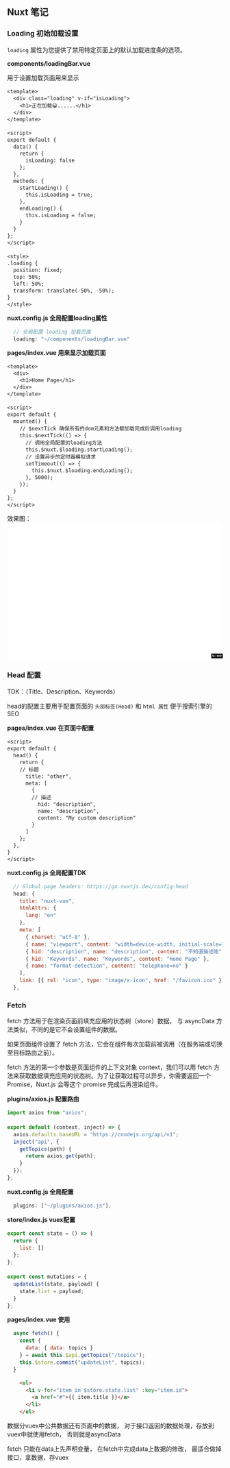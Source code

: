## Nuxt 笔记

### Loading 初始加载设置

`loading` 属性为您提供了禁用特定页面上的默认加载进度条的选项。

**components/loadingBar.vue**

用于设置加载页面用来显示

~~~vue
<template>
  <div class="loading" v-if="isLoading">
    <h1>正在加载😀......</h1>
  </div>
</template>

<script>
export default {
  data() {
    return {
      isLoading: false
    };
  },
  methods: {
    startLoading() {
      this.isLoading = true;
    },
    endLoading() {
      this.isLoading = false;
    }
  }
};
</script>

<style>
.loading {
  position: fixed;
  top: 50%;
  left: 50%;
  transform: translate(-50%, -50%);
}
</style>
~~~

**nuxt.config.js 全局配置loading属性**

~~~js
  // 全局配置 loading 加载页面
  loading: "~/components/loadingBar.vue"
~~~

**pages/index.vue 用来显示加载页面**

~~~vue
<template>
  <div>
    <h1>Home Page</h1>
  </div>
</template>

<script>
export default {
  mounted() {
    // $nextTick 确保所有的dom元素和方法都加载完成后调用loading
    this.$nextTick(() => {
      // 调用全局配置的loading方法
      this.$nuxt.$loading.startLoading();
      // 设置异步的定时器模拟请求
      setTimeout(() => {
        this.$nuxt.$loading.endLoading();
      }, 5000);
    });
  }
};
</script>
~~~

效果图：
![loading 加载](./img/loading.gif)

### Head 配置

TDK：（Title、Description、Keywords）

head的配置主要用于配置页面的 `头部标签(Head)` 和 `html 属性`
便于搜索引擎的 SEO

**pages/index.vue 在页面中配置**

~~~vue
<script>
export default {
  head() {
    return {
    // 标题
      title: "other",
      meta: [
        {
        // 描述
          hid: "description",
          name: "description",
          content: "My custom description"
        }
      ]
    };
  },
}
</script>
~~~

**nuxt.config.js 全局配置TDK**

~~~js
  // Global page headers: https://go.nuxtjs.dev/config-head
  head: {
    title: "nuxt-vue",
    htmlAttrs: {
      lang: "en"
    },
    meta: [
      { charset: "utf-8" },
      { name: "viewport", content: "width=device-width, initial-scale=1" },
      { hid: "description", name: "description", content: "不知道描述啥" },
      { hid: "Keywords", name: "Keywords", content: "Home Page" },
      { name: "format-detection", content: "telephone=no" }
    ],
    link: [{ rel: "icon", type: "image/x-icon", href: "/favicon.ico" }]
  },
~~~

### Fetch

fetch 方法用于在渲染页面前填充应用的状态树（store）数据， 与 asyncData 方法类似，不同的是它不会设置组件的数据。

如果页面组件设置了 fetch 方法，它会在组件每次加载前被调用（在服务端或切换至目标路由之前）。

fetch 方法的第一个参数是页面组件的上下文对象 context，我们可以用 fetch 方法来获取数据填充应用的状态树。为了让获取过程可以异步，你需要返回一个 Promise，Nuxt.js 会等这个 promise 完成后再渲染组件。

**plugins/axios.js 配置路由**

~~~js
import axios from "axios";

export default (context, inject) => {
  axios.defaults.baseURL = "https://cnodejs.org/api/v1";
  inject("api", {
    getTopics(path) {
      return axios.get(path);
    }
  });
};
~~~

**nuxt.config.js 全局配置**

~~~js
  plugins: ["~/plugins/axios.js"],
~~~

**store/index.js vuex配置**

~~~js
export const state = () => {
  return {
    list: []
  };
};

export const mutations = {
  updateList(state, payload) {
    state.list = payload;
  }
};
~~~

**pages/index.vue 使用**

~~~js
  async fetch() {
    const {
      data: { data: topics }
    } = await this.$api.getTopics("/topics");
    this.$store.commit("updateList", topics);
  }
~~~

~~~html
    <ul>
      <li v-for="item in $store.state.list" :key="item.id">
        <a href="#">{{ item.title }}</a>
      </li>
    </ul>
~~~

数据分vuex中公共数据还有页面中的数据， 对于接口返回的数据处理，存放到vuex中就使用fetch， 否则就是asyncData

fetch 只能在data上先声明变量， 在fetch中完成data上数据的修改，  最适合做掉接口，拿数据，存vuex